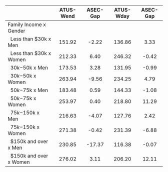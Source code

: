 
|                      |    ATUS-Wend |     ASEC-Gap |    ATUS-Wday |     ASEC-Gap |
| -------------------- | :----------: | :----------: | :----------: | :----------: |
| Family Income x Gender |              |              |              |              |
| &nbsp;&nbsp;Less than $30k x Men |       151.92 |        -2.22 |       136.86 |         3.33 |
| &nbsp;&nbsp;Less than $30k x Women |       212.33 |         6.40 |       246.32 |        -0.42 |
| &nbsp;&nbsp;$30k-$50k x Men |       173.53 |         3.28 |       131.95 |        -0.99 |
| &nbsp;&nbsp;$30k-$50k x Women |       263.94 |        -9.56 |       234.25 |         4.79 |
| &nbsp;&nbsp;$50k-$75k x Men |       183.48 |         0.59 |       144.33 |        -1.08 |
| &nbsp;&nbsp;$50k-$75k x Women |       253.97 |         0.40 |       218.80 |        11.29 |
| &nbsp;&nbsp;$75k-$150k x Men |       216.63 |        -4.07 |       127.76 |         2.42 |
| &nbsp;&nbsp;$75k-$150k x Women |       271.38 |        -0.42 |       231.39 |        -6.88 |
| &nbsp;&nbsp;$150k and over x Men |       230.85 |       -17.37 |       116.38 |        -0.07 |
| &nbsp;&nbsp;$150k and over x Women |       276.02 |         3.11 |       206.20 |        12.11 |

